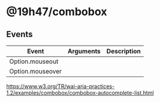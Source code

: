 # @19h47/combobox

## Events

| Event            | Arguments | Description |
| ---------------- | --------- | ----------- |
| Option.mouseout  |           |             |
| Option.mouseover |           |             |

https://www.w3.org/TR/wai-aria-practices-1.2/examples/combobox/combobox-autocomplete-list.html
